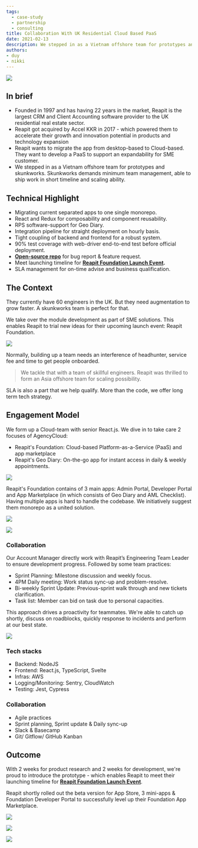 ```yaml
---
tags: 
  - case-study
  - partnership
  - consulting
title: Collaboration With UK Residential Cloud Based PaaS
date: 2021-02-13
description: We stepped in as a Vietnam offshore team for prototypes and skunkworks. Skunkworks demands minimum team management, able to ship work in short timeline and scaling ability. 
authors: 
- duy
- nikki
---
```


![](assets/collaboration-with-uk-residential-cloud-based-paas_ad0d1521d4022ac2392b73bc7756cb3b_md5.webp)

## In brief
- Founded in 1997 and has having 22 years in the market, Reapit is the largest CRM and Client Accounting software provider to the UK residential real estate sector.
- Reapit got acquired by Accel KKR in 2017 - which powered them to accelerate their growth and innovation potential in products and technology expansion
- Reapit wants to migrate the app from desktop-based to Cloud-based. They want to develop a PaaS to support an expandability for SME customer. 
- We stepped in as a Vietnam offshore team for prototypes and skunkworks. Skunkworks demands minimum team management, able to ship work in short timeline and scaling ability. 

## Technical Highlight
- Migrating current separated apps to one single monorepo.
- React and Redux for composability and component reusability.
- RPS software-support for Geo Diary.
- Integration pipeline for straight deployment on hourly basis.
- Tight coupling of backend and frontend for a robust system.
- 90% test coverage with web-driver end-to-end test before official deployment.
- **[Open-source repo](https://github.com/reapit/foundations)** for bug report & feature request.
- Meet launching timeline for **[Reapit Foundation Launch Event](https://www.youtube.com/watch?v=y-Fhlg2jrYo).**
- SLA management for on-time advise and business qualification.

## The Context
They currently have 60 engineers in the UK. But they need augmentation to grow faster. A skunkworks team is perfect for that. 

We take over the module development as part of SME solutions. This enables Reapit to trial new ideas for their upcoming launch event: Reapit Foundation. 

![](assets/collaboration-with-uk-residential-cloud-based-paas_03f985c65996fe3506289487fe14cebe_md5.webp)

Normally, building up a team needs an interference of headhunter, service fee and time to get people onboarded. 

>
> We tackle that with a team of skillful engineers. Reapit was thrilled to form an Asia offshore team for scaling possibility.

SLA is also a part that we help qualify. More than the code, we offer long term tech strategy.

## Engagement Model
We form up a Cloud-team with senior React.js. We dive in to take care 2 focuses of AgencyCloud:

- Reapit's Foundation: Cloud-based Platform-as-a-Service (PaaS) and app marketplace
- Reapit's Geo Diary: On-the-go app for instant access in daily & weekly appointments.

![](assets/collaboration-with-uk-residential-cloud-based-paas_4487bd2e7b23af7178fb97c9ab7229d2_md5.webp)

Reapit's Foundation contains of 3 main apps: Admin Portal, Developer Portal and App Marketplace (in which consists of Geo Diary and AML Checklist). Having multiple apps is hard to handle the codebase. We initiatively suggest them monorepo as a united solution. 

![](assets/collaboration-with-uk-residential-cloud-based-paas_1e27f9ef3561d2ae43b56d50d492f1d4_md5.webp)

![](assets/collaboration-with-uk-residential-cloud-based-paas_ebf187df610615ccbbb6e52278da6335_md5.webp)

### Collaboration

Our Account Manager directly work with Reapit’s Engineering Team Leader to ensure development progress. Followed by some team practices:
- Sprint Planning: Milestone discussion and weekly focus.
- 4PM Daily meeting: Work status sync-up and problem-resolve.
- Bi-weekly Sprint Update: Previous-sprint walk through and new tickets clarification.
- Task list: Member can bid on task due to personal capacities. 

This approach drives a proactivity for teammates. We're able to catch up shortly, discuss on roadblocks, quickly response to incidents and perform at our best state.

![](assets/collaboration-with-uk-residential-cloud-based-paas_eee4929e10e587c87e386ec5283449a1_md5.webp)

### Tech stacks
- Backend: NodeJS
- Frontend: React.js, TypeScript, Svelte
- Infras: AWS
- Logging/Monitoring: Sentry, CloudWatch
- Testing: Jest, Cypress

### Collaboration
- Agile practices
- Sprint planning, Sprint update & Daily sync-up
- Slack & Basecamp
- Git/ Gitflow/ GitHub Kanban

## Outcome
With 2 weeks for product research and 2 weeks for development, we're proud to introduce the prototype - which enables Reapit to meet their launching timeline for **[Reapit Foundation Launch Event](https://www.youtube.com/watch?v=y-Fhlg2jrYo)**.

Reapit shortly rolled out the beta version for App Store, 3 mini-apps & Foundation Developer Portal to successfully level up their Foundation App Marketplace.

![](assets/collaboration-with-uk-residential-cloud-based-paas_46cc6c924b0fe441437723fc1fb52d9c_md5.webp)

![](assets/collaboration-with-uk-residential-cloud-based-paas_92722efc9491056859de44344025550a_md5.webp)

![](assets/collaboration-with-uk-residential-cloud-based-paas_7d8f93b0e2c88250d392b435892c7559_md5.webp)